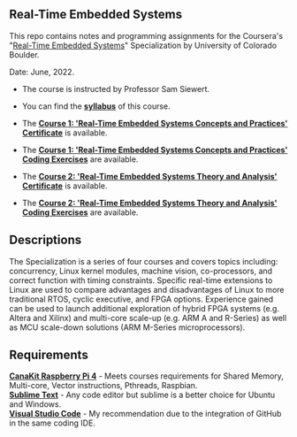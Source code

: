 
## Real-Time Embedded Systems

This repo contains notes and programming assignments for the Coursera's "[Real-Time Embedded Systems](https://www.coursera.org/specializations/real-time-embedded-systems)" Specialization by University of Colorado Boulder.

Date: June, 2022.

- The course is instructed by Professor Sam Siewert.

- You can find the **[syllabus](Syllabus.md)** of this course.

- The [**Course 1: 'Real-Time Embedded Systems Concepts and Practices' Certificate**](https://www.coursera.org/account/accomplishments/verify/2L8X4BYH3FVN) is available. 

- The [**Course 1: 'Real-Time Embedded Systems Concepts and Practices' Coding Exercises**](https://github.com/renatosoriano/Coursera_Real-Time-Embedded-Systems-Specialization/tree/main/Course_1_Real-Time%20Embedded%20Systems%20Concepts%20and%20Practices) are available. 

- The [**Course 2: 'Real-Time Embedded Systems Theory and Analysis' Certificate**](https://www.coursera.org/account/accomplishments/verify/G3ZWT9YZPJ7N) is available. 

- The [**Course 2: 'Real-Time Embedded Systems Theory and Analysis' Coding Exercises**](https://github.com/renatosoriano/Coursera_Real-Time-Embedded-Systems-Specialization/tree/main/Course_2_Real-Time%20Embedded%20Systems%20Theory%20and%20Analysis) are available. 

## Descriptions

The Specialization is a series of four courses and covers topics including: concurrency, Linux kernel modules, machine vision, co-processors, and correct function with timing constraints. Specific real-time extensions to Linux are used to compare advantages and disadvantages of Linux to more traditional RTOS, cyclic executive, and FPGA options. Experience gained can be used to launch additional exploration of hybrid FPGA systems (e.g. Altera and Xilinx) and multi-core scale-up (e.g. ARM A and R-Series) as well as MCU scale-down solutions (ARM M-Series microprocessors).

## Requirements

**[CanaKit Raspberry Pi 4](https://www.canakit.com/raspberry-pi-4-starter-max-kit.html)** - Meets courses requirements for Shared Memory, Multi-core, Vector instructions, Pthreads, Raspbian. \
**[Sublime Text](https://www.sublimetext.com/3)** - Any code editor but sublime is a better choice for Ubuntu and Windows. \
**[Visual Studio Code](https://code.visualstudio.com/)** - My recommendation due to the integration of GitHub in the same coding IDE.
